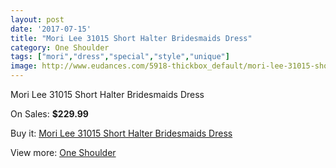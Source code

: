 ```yaml
---
layout: post
date: '2017-07-15'
title: "Mori Lee 31015 Short Halter Bridesmaids Dress"
category: One Shoulder
tags: ["mori","dress","special","style","unique"]
image: http://www.eudances.com/5918-thickbox_default/mori-lee-31015-short-halter-bridesmaids-dress.jpg
---
```

Mori Lee 31015 Short Halter Bridesmaids Dress

On Sales: **$229.99**
<a href="https://www.eudances.com/en/one-shoulder/2091-mori-lee-31015-short-halter-bridesmaids-dress.html"><amp-img layout="responsive" width="600" height="600" src="//www.eudances.com/5918-thickbox_default/mori-lee-31015-short-halter-bridesmaids-dress.jpg" alt="Mori Lee 31015 Short Halter Bridesmaids Dress 0" /></a>
<a href="https://www.eudances.com/en/one-shoulder/2091-mori-lee-31015-short-halter-bridesmaids-dress.html"><amp-img layout="responsive" width="600" height="600" src="//www.eudances.com/5920-thickbox_default/mori-lee-31015-short-halter-bridesmaids-dress.jpg" alt="Mori Lee 31015 Short Halter Bridesmaids Dress 1" /></a>
<a href="https://www.eudances.com/en/one-shoulder/2091-mori-lee-31015-short-halter-bridesmaids-dress.html"><amp-img layout="responsive" width="600" height="600" src="//www.eudances.com/5919-thickbox_default/mori-lee-31015-short-halter-bridesmaids-dress.jpg" alt="Mori Lee 31015 Short Halter Bridesmaids Dress 2" /></a>

Buy it: [Mori Lee 31015 Short Halter Bridesmaids Dress](https://www.eudances.com/en/one-shoulder/2091-mori-lee-31015-short-halter-bridesmaids-dress.html "Mori Lee 31015 Short Halter Bridesmaids Dress")

View more: [One Shoulder](https://www.eudances.com/en/23-one-shoulder "One Shoulder")